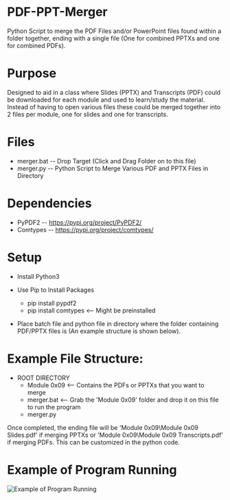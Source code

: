 # PDF-PPT-Merger
Python Script to merge the PDF Files and/or PowerPoint files found within a folder together, ending with a single file (One for combined PPTXs and one for combined PDFs).

# Purpose
Designed to aid in a class where Slides (PPTX) and Transcripts (PDF) could be downloaded for each module and used to learn/study the material. Instead of having to open various files these could be merged together into 2 files per module, one for slides and one for transcripts. 

# Files
* merger.bat -- Drop Target (Click and Drag Folder on to this file)
* merger.py  -- Python Script to Merge Various PDF and PPTX Files in Directory

# Dependencies
* PyPDF2 -- https://pypi.org/project/PyPDF2/
* Comtypes -- https://pypi.org/project/comtypes/

# Setup
* Install Python3

* Use Pip to Install Packages
  * pip install pypdf2
  * pip install comtypes <-- Might be preinstalled

* Place batch file and python file in directory where the folder containing PDF/PPTX files is (An example structure is shown below).

# Example File Structure:
* ROOT DIRECTORY
  * Module 0x09  <-- Contains the PDFs or PPTXs that you want to merge
  * merger.bat <-- Grab the 'Module 0x09' folder and drop it on this file to run the program
  * merger.py
  
Once completed, the ending file will be 'Module 0x09\Module 0x09 Slides.pdf' if merging PPTXs or 'Module 0x09\Module 0x09 Transcripts.pdf' if merging PDFs. This can be customized in the python code.

# Example of Program Running
![Example of Program Running](https://github.com/shaunfidler/PDF-PPT-Merger/blob/main/Merger%20Running.jpg)
